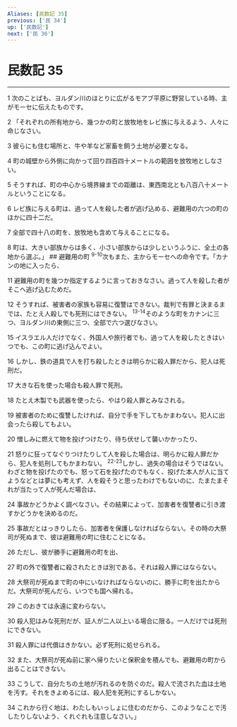 ```yaml
---
Aliases: [民数記 35]
previous: ['民 34']
up: ['民数記']
next: ['民 36']
---
```

# 民数記 35

***




1 
次のことばも、ヨルダン川のほとりに広がるモアブ平原に野営している時、主がモーセに伝えたものです。 



2 
「それぞれの所有地から、幾つかの町と放牧地をレビ族に与えるよう、人々に命じなさい。 



3 
彼らにも住む場所と、牛や羊など家畜を飼う土地が必要となる。 



4 
町の城壁から外側に向かって回り四百四十メートルの範囲を放牧地としなさい。 



5 
そうすれば、町の中心から境界線までの距離は、東西南北とも八百八十メートルということになる。 



6 
レビ族に与える町は、過って人を殺した者が逃げ込める、避難用の六つの町のほかに四十二だ。 



7 
全部で四十八の町を、放牧地も含めて与えることになる。 



8 
町は、大きい部族からは多く、小さい部族からは少しというふうに、全土の各地から選ぶ。」 ## 避難用の町 <sup class="versenum">9-10</sup>次もまた、主からモーセへの命令です。「カナンの地に入ったら、 



11 
避難用の町を幾つか指定するように言っておきなさい。過って人を殺した者がそこへ逃げ込むためだ。 



12 
そうすれば、被害者の家族も容易に復讐はできない。裁判で有罪と決まるまでは、たとえ人殺しでも死刑にはできない。 <sup class="versenum">13-14</sup>そのような町をカナンに三つ、ヨルダン川の東側に三つ、全部で六つ選びなさい。 



15 
イスラエル人だけでなく、外国人や旅行者でも、過って人を殺したときはいつでも、この町に逃げ込んでよい。 



16 
しかし、鉄の道具で人を打ち殺したときは明らかに殺人罪だから、犯人は死刑だ。 



17 
大きな石を使った場合も殺人罪で死刑。 



18 
たとえ木製でも武器を使ったら、やはり殺人罪とみなされる。 



19 
被害者のために復讐したければ、自分で手を下してもかまわない。犯人に出会ったら殺してもよい。 



20 
憎しみに燃えて物を投げつけたり、待ち伏せして襲いかかったり、 



21 
怒りに狂ってなぐりつけたりして人を殺した場合は、明らかに殺人罪だから、犯人を処刑してもかまわない。 <sup class="versenum">22-23</sup>しかし、過失の場合はそうではない。わざと物を投げたのでも、怒って石を投げたのでもなく、投げた本人が人に当てようなどとは夢にも考えず、人を殺そうと思ったわけでもないのに、たまたまそれが当たって人が死んだ場合は、 



24 
事故かどうかよく調べなさい。その結果によって、加害者を復讐者に引き渡すかどうかを決めるのだ。 



25 
事故だとはっきりしたら、加害者を保護しなければならない。その時の大祭司が死ぬまで、彼は避難用の町に住むことになる。 



26 
ただし、彼が勝手に避難用の町を出、 



27 
町の外で復讐者に殺されたときは別である。それは殺人罪にはならない。 



28 
大祭司が死ぬまで町の中にいなければならないのに、勝手に町を出たからだ。大祭司が死んだら、いつでも国へ帰れる。 



29 
このおきては永遠に変わらない。 



30 
殺人犯はみな死刑だが、証人が二人以上いる場合に限る。一人だけでは死刑にできない。 



31 
殺人罪には代償はきかない。必ず死刑に処せられる。 



32 
また、大祭司が死ぬ前に家へ帰りたいと保釈金を積んでも、避難用の町から出ることはできない。 



33 
こうして、自分たちの土地が汚れるのを防ぐのだ。殺人で流された血は土地を汚す。それをきよめるには、殺人犯を死刑にするしかない。 



34 
これから行く地は、わたしもいっしょに住むのだから、このようなことで汚したりしないよう、くれぐれも注意しなさい。」
